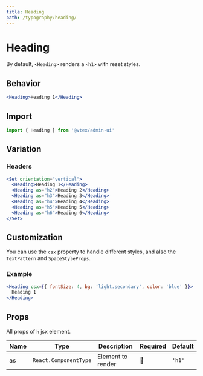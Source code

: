 ```yaml
---
title: Heading
path: /typography/heading/
---
```


# Heading

By default, `<Heading>` renders a `<h1>` with reset styles.

## Behavior

```jsx
<Heading>Heading 1</Heading>
```

## Import

```jsx isStatic
import { Heading } from '@vtex/admin-ui'
```

## Variation

### Headers

```jsx
<Set orientation="vertical">
  <Heading>Heading 1</Heading>
  <Heading as="h2">Heading 2</Heading>
  <Heading as="h3">Heading 3</Heading>
  <Heading as="h4">Heading 4</Heading>
  <Heading as="h5">Heading 5</Heading>
  <Heading as="h6">Heading 6</Heading>
</Set>
```

## Customization

You can use the `csx` property to handle different styles, and also the `TextPattern` and `SpaceStyleProps`.

### Example

```jsx
<Heading csx={{ fontSize: 4, bg: 'light.secondary', color: 'blue' }}>
  Heading 1
</Heading>
```

## Props

All props of `h` jsx element.

| Name | Type                  | Description       | Required | Default |
| ---- | --------------------- | ----------------- | -------- | ------- |
| as   | `React.ComponentType` | Element to render | 🚫       | `'h1'`  |
